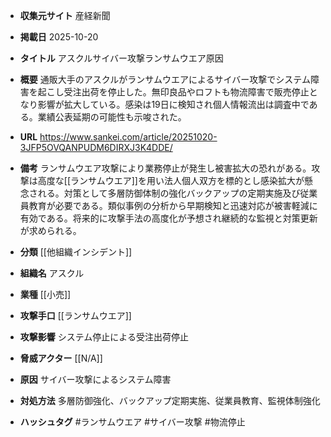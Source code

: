 - **収集元サイト**
産経新聞

- **掲載日**
2025-10-20

- **タイトル**
アスクルサイバー攻撃ランサムウエア原因

- **概要**
通販大手のアスクルがランサムウエアによるサイバー攻撃でシステム障害を起こし受注出荷を停止した。無印良品やロフトも物流障害で販売停止となり影響が拡大している。感染は19日に検知され個人情報流出は調査中である。業績公表延期の可能性も示唆された。

- **URL**
https://www.sankei.com/article/20251020-3JFP5OVQANPUDM6DIRXJ3K4DDE/

- **備考**
ランサムウエア攻撃により業務停止が発生し被害拡大の恐れがある。攻撃は高度な[[ランサムウエア]]を用い法人個人双方を標的とし感染拡大が懸念される。対策として多層防御体制の強化バックアップの定期実施及び従業員教育が必要である。類似事例の分析から早期検知と迅速対応が被害軽減に有効である。将来的に攻撃手法の高度化が予想され継続的な監視と対策更新が求められる。

- **分類**
[[他組織インシデント]]

- **組織名**
アスクル

- **業種**
[[小売]]

- **攻撃手口**
[[ランサムウエア]]

- **攻撃影響**
システム停止による受注出荷停止

- **脅威アクター**
[[N/A]]

- **原因**
サイバー攻撃によるシステム障害

- **対処方法**
多層防御強化、バックアップ定期実施、従業員教育、監視体制強化

- **ハッシュタグ**
#ランサムウエア #サイバー攻撃 #物流停止
